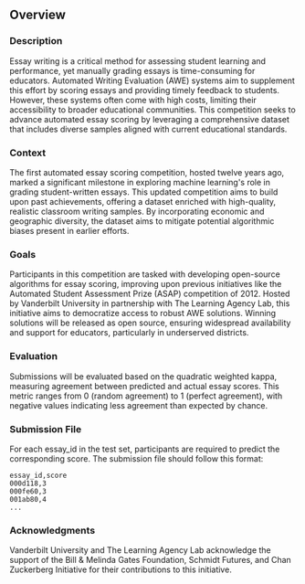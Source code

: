
## Overview

### Description

Essay writing is a critical method for assessing student learning and performance, yet manually grading essays is time-consuming for educators. Automated Writing Evaluation (AWE) systems aim to supplement this effort by scoring essays and providing timely feedback to students. However, these systems often come with high costs, limiting their accessibility to broader educational communities. This competition seeks to advance automated essay scoring by leveraging a comprehensive dataset that includes diverse samples aligned with current educational standards.

### Context

The first automated essay scoring competition, hosted twelve years ago, marked a significant milestone in exploring machine learning's role in grading student-written essays. This updated competition aims to build upon past achievements, offering a dataset enriched with high-quality, realistic classroom writing samples. By incorporating economic and geographic diversity, the dataset aims to mitigate potential algorithmic biases present in earlier efforts.

### Goals

Participants in this competition are tasked with developing open-source algorithms for essay scoring, improving upon previous initiatives like the Automated Student Assessment Prize (ASAP) competition of 2012. Hosted by Vanderbilt University in partnership with The Learning Agency Lab, this initiative aims to democratize access to robust AWE solutions. Winning solutions will be released as open source, ensuring widespread availability and support for educators, particularly in underserved districts.

### Evaluation

Submissions will be evaluated based on the quadratic weighted kappa, measuring agreement between predicted and actual essay scores. This metric ranges from 0 (random agreement) to 1 (perfect agreement), with negative values indicating less agreement than expected by chance.

### Submission File

For each essay_id in the test set, participants are required to predict the corresponding score. The submission file should follow this format:

```
essay_id,score
000d118,3
000fe60,3
001ab80,4
...
```

### Acknowledgments

Vanderbilt University and The Learning Agency Lab acknowledge the support of the Bill & Melinda Gates Foundation, Schmidt Futures, and Chan Zuckerberg Initiative for their contributions to this initiative.
